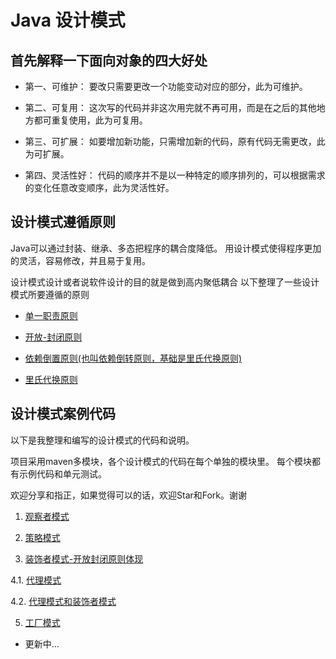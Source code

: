 # Java 设计模式

## 首先解释一下面向对象的四大好处

- 第一、可维护：
要改只需要更改一个功能变动对应的部分，此为可维护。

- 第二、可复用：
这次写的代码并非这次用完就不再可用，而是在之后的其他地方都可重复使用，此为可复用。

- 第三、可扩展：
如要增加新功能，只需增加新的代码，原有代码无需更改，此为可扩展。

- 第四、灵活性好：
代码的顺序并不是以一种特定的顺序排列的，可以根据需求的变化任意改变顺序，此为灵活性好。

## 设计模式遵循原则
Java可以通过封装、继承、多态把程序的耦合度降低。
用设计模式使得程序更加的灵活，容易修改，并且易于复用。

设计模式设计或者说软件设计的目的就是做到高内聚低耦合
以下整理了一些设计模式所要遵循的原则

- [单一职责原则](/single-responsibility-principle.md) 

- [开放-封闭原则](/open-closed-principle.md)

- [依赖倒置原则(也叫依赖倒转原则，基础是里氏代换原则)](/dependency-inversion-principle.md)

- [里氏代换原则](/liskov-substitution-principle.md)

## 设计模式案例代码
以下是我整理和编写的设计模式的代码和说明。

项目采用maven多模块，各个设计模式的代码在每个单独的模块里。
每个模块都有示例代码和单元测试。

欢迎分享和指正，如果觉得可以的话，欢迎Star和Fork。谢谢

1. [观察者模式](/observer/observer.md)

2. [策略模式](/strategy/strategy.md)

3. [装饰者模式-开放封闭原则体现](/decorator/decorator.md)

4.1. [代理模式](/proxy/proxy.md)

4.2. [代理模式和装饰者模式](/proxy/proxy&decorator.md)

5. [工厂模式](/factory/factory.md)

- 更新中...